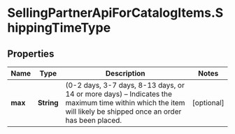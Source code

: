 # SellingPartnerApiForCatalogItems.ShippingTimeType

## Properties
Name | Type | Description | Notes
------------ | ------------- | ------------- | -------------
**max** | **String** | (0-2 days, 3-7 days, 8-13 days, or 14 or more days) – Indicates the maximum time within which the item will likely be shipped once an order has been placed. | [optional] 
